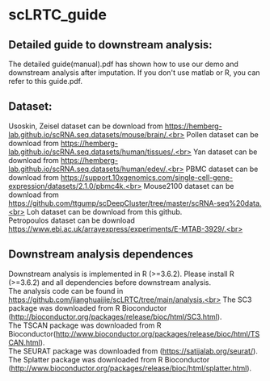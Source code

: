 # scLRTC_guide
## Detailed guide to downstream analysis:
The detailed guide(manual).pdf has shown how to use our demo and downstream analysis after imputation. If you don't use matlab or R, you can refer to this guide.pdf.<br>
## Dataset:
Usoskin, Zeisel dataset can be download from https://hemberg-lab.github.io/scRNA.seq.datasets/mouse/brain/.<br>
Pollen dataset can be download from https://hemberg-lab.github.io/scRNA.seq.datasets/human/tissues/.<br>
Yan dataset can be download from https://hemberg-lab.github.io/scRNA.seq.datasets/human/edev/.<br>
PBMC dataset can be download from https://support.10xgenomics.com/single-cell-gene-expression/datasets/2.1.0/pbmc4k.<br>
Mouse2100 dataset can be download from https://github.com/ttgump/scDeepCluster/tree/master/scRNA-seq%20data.<br> 
Loh dataset can be download from this github.<br>
Petropoulos dataset can be download https://www.ebi.ac.uk/arrayexpress/experiments/E-MTAB-3929/.<br>

## Downstream analysis dependences
Downstream analysis is implemented in R (>=3.6.2). Please install R (>=3.6.2) and all dependencies before downstream analysis.<br>
The analysis code can be found in https://github.com/jianghuaijie/scLRTC/tree/main/analysis.<br>
The SC3 package was downloaded from R Bioconductor (http://bioconductor.org/packages/release/bioc/html/SC3.html).<br>
The TSCAN package was downloaded from R Bioconductor(http://www.bioconductor.org/packages/release/bioc/html/TSCAN.html).<br>
The SEURAT package was downloaded from (https://satijalab.org/seurat/).<br>
The Splatter package was downloaded from R Bioconductor (http://www.bioconductor.org/packages/release/bioc/html/splatter.html).<br>
